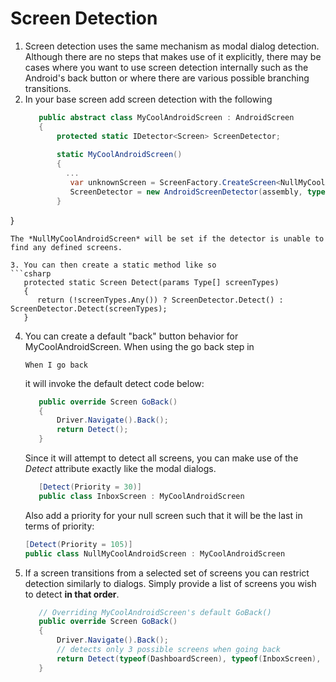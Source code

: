 # Screen Detection

1. Screen detection uses the same mechanism as modal dialog detection.  Although there are no steps that makes use of it explicitly, there may be cases where you want to use screen detection internally such as the Android's back button or where there are various possible branching transitions. 
2. In your base screen add screen detection with the following
   ```csharp
      public abstract class MyCoolAndroidScreen : AndroidScreen 
      {  
          protected static IDetector<Screen> ScreenDetector;
          
          static MyCoolAndroidScreen()
          {
            ...  
             var unknownScreen = ScreenFactory.CreateScreen<NullMyCoolAndroidScreen>();
             ScreenDetector = new AndroidScreenDetector(assembly, typeof(MyCoolAndroidScreen), unknownScreen);
          }         
  }
   ```
   The *NullMyCoolAndroidScreen* will be set if the detector is unable to find any defined screens.
   
3. You can then create a static method like so
   ```csharp
      protected static Screen Detect(params Type[] screenTypes)
      {
         return (!screenTypes.Any()) ? ScreenDetector.Detect() : ScreenDetector.Detect(screenTypes);
      }
   ```

4. You can create a default "back" button behavior for MyCoolAndroidScreen.  When using the go back step in
   ```gherkin
   When I go back
   ```
   
   it will invoke the default detect code below:
   ```csharp
      public override Screen GoBack()
      {
          Driver.Navigate().Back();
          return Detect();
      }
   ```
   Since it will attempt to detect all screens, you can make use of the *Detect* attribute exactly like the modal dialogs.
   ```csharp
      [Detect(Priority = 30)]
      public class InboxScreen : MyCoolAndroidScreen
   ```
   Also add a priority for your null screen such that it will be the last in terms of priority:
   ```csharp
   [Detect(Priority = 105)]
   public class NullMyCoolAndroidScreen : MyCoolAndroidScreen
   ```
5. If a screen transitions from a selected set of screens you can restrict detection similarly to dialogs. Simply provide a list of screens you wish to detect **in that order**.  

   ```csharp
      // Overriding MyCoolAndroidScreen's default GoBack()
      public override Screen GoBack()
      {
          Driver.Navigate().Back();
          // detects only 3 possible screens when going back
          return Detect(typeof(DashboardScreen), typeof(InboxScreen), typeof(OutboxScreen));
      }   
   ```
